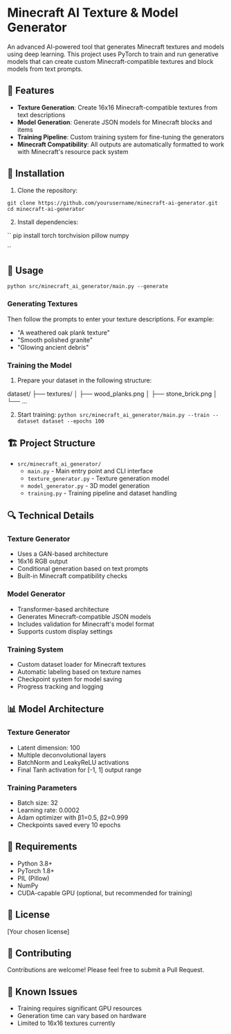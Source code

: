 # Minecraft AI Texture & Model Generator

An advanced AI-powered tool that generates Minecraft textures and models using deep learning. This project uses PyTorch to train and run generative models that can create custom Minecraft-compatible textures and block models from text prompts.

## 🌟 Features

- **Texture Generation**: Create 16x16 Minecraft-compatible textures from text descriptions
- **Model Generation**: Generate JSON models for Minecraft blocks and items
- **Training Pipeline**: Custom training system for fine-tuning the generators
- **Minecraft Compatibility**: All outputs are automatically formatted to work with Minecraft's resource pack system

## 🔧 Installation

1. Clone the repository:

``
git clone https://github.com/yourusername/minecraft-ai-generator.git
cd minecraft-ai-generator
``

2. Install dependencies:

``
pip install torch torchvision pillow numpy

``

## 🚀 Usage

``
python src/minecraft_ai_generator/main.py --generate
``

### Generating Textures

Then follow the prompts to enter your texture descriptions. For example:
- "A weathered oak plank texture"
- "Smooth polished granite"
- "Glowing ancient debris"

### Training the Model

1. Prepare your dataset in the following structure:

dataset/
├── textures/
│ ├── wood_planks.png
│ ├── stone_brick.png
│ └── ...

2. Start training:
``
python src/minecraft_ai_generator/main.py --train --dataset dataset --epochs 100
``

## 🏗️ Project Structure

- `src/minecraft_ai_generator/`
  - `main.py` - Main entry point and CLI interface
  - `texture_generator.py` - Texture generation model
  - `model_generator.py` - 3D model generation
  - `training.py` - Training pipeline and dataset handling

## 🔍 Technical Details

### Texture Generator
- Uses a GAN-based architecture
- 16x16 RGB output
- Conditional generation based on text prompts
- Built-in Minecraft compatibility checks

### Model Generator
- Transformer-based architecture
- Generates Minecraft-compatible JSON models
- Includes validation for Minecraft's model format
- Supports custom display settings

### Training System
- Custom dataset loader for Minecraft textures
- Automatic labeling based on texture names
- Checkpoint system for model saving
- Progress tracking and logging

## 📊 Model Architecture

### Texture Generator
- Latent dimension: 100
- Multiple deconvolutional layers
- BatchNorm and LeakyReLU activations
- Final Tanh activation for [-1, 1] output range

### Training Parameters
- Batch size: 32
- Learning rate: 0.0002
- Adam optimizer with β1=0.5, β2=0.999
- Checkpoints saved every 10 epochs

## 🔐 Requirements

- Python 3.8+
- PyTorch 1.8+
- PIL (Pillow)
- NumPy
- CUDA-capable GPU (optional, but recommended for training)

## 📝 License

[Your chosen license]

## 🤝 Contributing

Contributions are welcome! Please feel free to submit a Pull Request.

## 🐛 Known Issues

- Training requires significant GPU resources
- Generation time can vary based on hardware
- Limited to 16x16 textures currently

